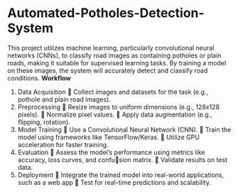 # Automated-Potholes-Detection-System
This project utilizes machine learning, particularly convolutional neural networks  (CNNs), to classify road images as containing potholes or plain roads, making it suitable for supervised learning tasks. By training a model on these images, the system will accurately detect and classify road conditions.
**Workflow**
1. Data Acquisition
 Collect images and datasets for the task (e.g., pothole and plain road images).
2. Preprocessing
 Resize images to uniform dimensions (e.g., 128x128 pixels).
 Normalize pixel values.
 Apply data augmentation (e.g., flipping, rotation).
3. Model Training
 Use a Convolutional Neural Network (CNN).
 Train the model using frameworks like TensorFlow/Keras.
 Utilize GPU acceleration for faster training.
4. Evaluation
 Assess the model’s performance using metrics like accuracy, loss curves, and confusion matrix.
 Validate results on test data.
5. Deployment
 Integrate the trained model into real-world applications, such as a web app
 Test for real-time predictions and scalability.

